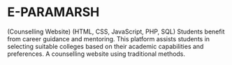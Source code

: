# E-PARAMARSH

(Counselling Website) 
(HTML, CSS, JavaScript, PHP, SQL)
Students benefit from career guidance and mentoring.
This platform assists students in selecting suitable colleges based on their 
academic capabilities and preferences.
A counselling website using traditional methods.
